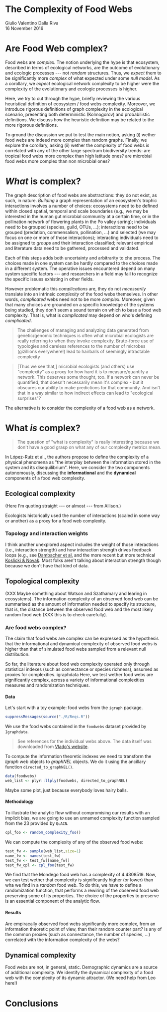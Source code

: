 # The Complexity of Food Webs
Giulio Valentino Dalla Riva  
16 November 2016  



# Are Food Web complex?

Food webs are _complex_. The notion underlying the hype is that ecosystem, described in terms of ecological networks, are the outcome of evolutionary and ecologic processes --- not _random_ structures. Thus, we _expect_ them to be significantly more _complex_ of what expected under some _null model_. As a corollary, we _expect_ ecological network complexity to be higher were the complexity of the evolutionary and ecologic processes is higher.

Here, we try to cut through the hype, briefly reviewing the various heuristical definition of ecosystem / food webs complexity. Moreover, we introduce rigorous definitions of graph complexity in the ecological scenario, presenting both deterministic (Kolmogorov) and probabilistic definitions. We discuss how the heuristic definition may be related to the more rigorous definitions.

To ground the discussion we put to test the main notion, asking (i) wether food webs are indeed more complex than random graphs. Finally, we explore the corollary, asking (ii) wether the complexity of food webs is correlated with any of the other large spectrum biodiversity trends: are tropical food webs more complex than high latitude ones? are microbial food webs more complex than non microbial ones?

# *What* is complex?

The graph description of food webs are abstractions: they do not exist, as such, in nature. *Building* a graph representation of an ecosystem's trophic interactions involves a number of choices: ecosystems need to be defined within closed spatial, temporal and scale boundaries (e.g., we may be interested in the human gut microbial community at a certain time, or in the pollination network of flowering plants in the Po valley spring); individuals need to be grouped (species, guild, OTUs, ...); interactions need to be grouped (predation, commensalism, pollination, ...) and selected (we may focus on one or more of those interactions); interacting individuals need to be assigned to _groups_ and their interaction classified; relevant empirical and literature data need to be gathered, processed and validated.

Each of this steps adds both uncertainty and arbitrarity to che process. The choices made in one system can be hardly compared to the choices made in a different system. The operative issues encountered depend on many system specific factors --- and researchers in a field may fail to recognize the specific issues exhisting in other fields.

However problematic this *complications* are, they do not *necessarily* translate into an intrinsic *complexity* of the food webs themselves. In other words, *complicated* webs need not to be more *complex*. Moreover, given that many choices are grounded on a specific knowledge of the systems being studied, they don't seem a sound terrain on which to base a food web complexity. That is, what is *complicated* may depend on who's defining *complicated*.

> The challenges of managing and analyzing  data generated from genetic/genomic techniques is often what microbial ecologists are really referring to when they invoke complexity.  Brute-force use of  typologies and careless references to the number of microbes (gizillions everywhere!) lead to hairballs of seemingly intractable complexity

> [Thus we see that,] microbial ecologists (and others) use "complexity" as a proxy for how hard it is to measure/quantify a network. This deserves some thought, too. If a network can never be quantified, that doesn't necessarily mean it's complex - but it obscures our ability to make predictions for that community. And isn't that in a way similar to how indirect effects can lead to "ecological surprises"?

The alternative is to consider the complexity of a food web as a network.

# What *is* complex?

> The question of "what is complexity" is really interesting because we don't have a good grasp on what any of our complexity metrics mean.

In López-Ruiz et al., the authors propose to define the complexity of a physical phenomena as "the interplay between the information stored in the system and its disequilibrium". Here, we consider the two components autonomously, discussing the **informational** and the **dynamical** components of a food web complexity.

## Ecological complexity

(Here I'm quoting straight --- or almost --- from Allison.)

Ecologists historically used the number of interactions (scaled in some way or another) as a proxy for a food web complexity.

### Topology and interaction weights

I think another unexplored aspect includes the weight of those interactions (i.e., interaction strength) and how interaction strength drives feedback loops (e.g., see [Dambacher et al.](http://onlinelibrary.wiley.com/doi/10.1890/0012-9658(2002)083[1372:ROCSIA]2.0.CO;2/full) and the more recent but more technical [Koslicki & Novak](http://biorxiv.org/content/early/2016/10/25/083089). Most folks aren't talking about interaction strength though because we don't have that kind of data.

## Topological complexity

(XXX Maybe something about Watson and Szathamary and learing in ecosystems). The information complexity of an observed food web can be summarised as the amount of information needed to specify its structure, that is, the distance between the observed food web and the most likely random food web (XXX this is to check carefully).


### Are food webs complex?

The claim that food webs are complex can be expressed as the hypothesis that the informational and dynamical complexity of observed food webs is higher than that of simulated food webs sampled from a relevant null distribution.

So far, the literature about food web complexity operated only through statistical indexes (such as connectance or species richness), assumed as proxies for complexities.
igraphdata
Here, we test wether food webs are significantly complex, across a variety of informational complexities measures and randomization techniques.

#### Data

Let's start with a toy example: food webs from the `igraph` package.


```r
suppressMessages(source("./R/Reqs.R"))
```

We use the food webs contained in the `foodwebs` dataset provided by `Igraphdata`.

> See references for the individual webs above. The data itself was downloaded from [Vlado's website](http://vlado.fmf.uni-lj.si/pub/networks/data/bio/foodweb/foodweb.htm).

To compute the information theoretic indexes we need to transform the _Igraph_ web objects to _graphNEL_ objects. We do it using the ancillary function `directed_to_graphNEL()`.


```r
data(foodwebs)
web_list <- plyr::llply(foodwebs, directed_to_graphNEL)
```

Maybe some plot, just because everybody loves hairy balls.

#### Methodology

To illustrate the analytic flow without compromising our results with an implicit bias, we are going to use an unnamed complexity function sampled from the 23 provided by `QuACN`.
                     

```r
cpl_foo <- random_complexity_foo()
```

We can compute the complexity of any of the observed food webs:


```r
test_fw <- sample(web_list,size=1)
name_fw <- names(test_fw)
test_fw <- test_fw[[name_fw]]
test_fw_cpl <- cpl_foo(test_fw)
```

We find that the Mondego food web has a complexity of 4.4308519. Now, we can test wether that complexity is significantly higher (or lower) than wha we find in a _random_ food web. To do this, we have to define a randomization function, that performs a rewiring of the observed food web preserving some of its properties. The choice of the properties to preserve is an essential component of the analytic flow.



#### Results

Are empiracally observed food webs significantly more complex, from an information theoretic point of view, than their random counter part? Is any of the common proxies (such as connectance, the number of species, ...) correlated with the information complexity of the webs?

## Dynamical complexity

Food webs are not, in general, static. Demographic dynamics are a source of additional complexity. We identify the dynamical complexity of a food web with the complexity of its dynamic attractor. (We need help from Leo here!)

# Conclusions
